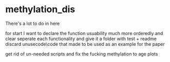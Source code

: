 # methylation_dis
There's a lot to do in here 

for start I want to declare the function usuability much more orderedly and clear 
seperate each functionality and give it a folder with test + readme 
discard unusecode\code that made to be used as an example for the paper

get rid of un-needed scripts 
and fix the fucking methylation to age plots

